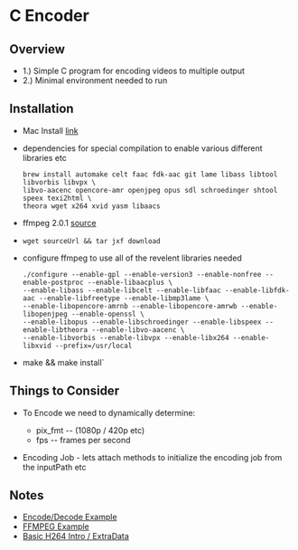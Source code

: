 C Encoder
=

Overview
-

-	1.) Simple C program for encoding videos to multiple output
-	2.) Minimal environment needed to run
	

Installation
-

-	Mac Install [link](http://ffmpeg.org/trac/ffmpeg/wiki/MacOSXCompilationGuide)
-	dependencies for special compilation to enable various different libraries etc

		brew install automake celt faac fdk-aac git lame libass libtool libvorbis libvpx \
		libvo-aacenc opencore-amr openjpeg opus sdl schroedinger shtool speex texi2html \
		theora wget x264 xvid yasm libaacs

-	ffmpeg 2.0.1 [source](http://www.ffmpeg.org/releases/ffmpeg-2.0.1.tar.bz2)
-	`wget sourceUrl && tar jxf download`
-	configure ffmpeg to use all of the revelent libraries needed

		./configure --enable-gpl --enable-version3 --enable-nonfree --enable-postproc --enable-libaacplus \
		--enable-libass --enable-libcelt --enable-libfaac --enable-libfdk-aac --enable-libfreetype --enable-libmp3lame \
		--enable-libopencore-amrnb --enable-libopencore-amrwb --enable-libopenjpeg --enable-openssl \
		--enable-libopus --enable-libschroedinger --enable-libspeex --enable-libtheora --enable-libvo-aacenc \
		--enable-libvorbis --enable-libvpx --enable-libx264 --enable-libxvid --prefix=/usr/local

-	make && make install`

Things to Consider
-

-	To Encode we need to dynamically determine:

	-	pix_fmt -- (1080p / 420p etc)
	-	fps -- frames per second

-	Encoding Job - lets attach methods to initialize the encoding job from the inputPath etc

Notes
-

-	[Encode/Decode Example](http://stackoverflow.com/questions/13565062/fps-porblem-when-saving-video-in-mp4-container)
-	[FFMPEG Example](http://ffmpeg.org/doxygen/trunk/doc_2examples_2decoding_encoding_8c-example.html)
-	[Basic H264 Intro / ExtraData](http://aviadr1.blogspot.com.au/2010/05/h264-extradata-partially-explained-for.html)




